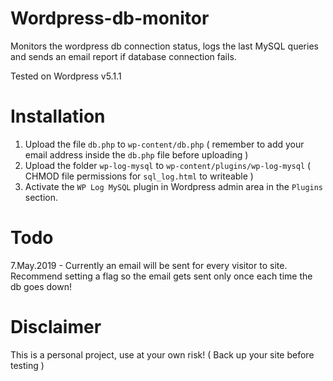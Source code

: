 # Wordpress-db-monitor
Monitors the wordpress db connection status, logs the last MySQL queries and sends an email report if database connection fails.

Tested on Wordpress v5.1.1

# Installation

1) Upload the file `db.php` to `wp-content/db.php` ( remember to add your email address inside the `db.php` file before uploading )
2) Upload the folder `wp-log-mysql` to `wp-content/plugins/wp-log-mysql` ( CHMOD file permissions for `sql_log.html` to writeable )
3) Activate the `WP Log MySQL` plugin in Wordpress admin area in the `Plugins` section.

# Todo

7.May.2019 - Currently an email will be sent for every visitor to site. Recommend setting a flag so the email gets sent only once each time the db goes down!

# Disclaimer

This is a personal project, use at your own risk! ( Back up your site before testing )
